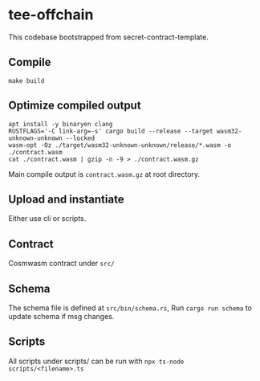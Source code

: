 # tee-offchain

This codebase bootstrapped from secret-contract-template.

## Compile
```
make build
```

## Optimize compiled output
```
apt install -y binaryen clang
RUSTFLAGS='-C link-arg=-s' cargo build --release --target wasm32-unknown-unknown --locked
wasm-opt -Oz ./target/wasm32-unknown-unknown/release/*.wasm -o ./contract.wasm
cat ./contract.wasm | gzip -n -9 > ./contract.wasm.gz
```

Main compile output is `contract.wasm.gz` at root directory.

## Upload and instantiate
Either use cli or scripts. 

## Contract
Cosmwasm contract under `src/`

## Schema
The schema file is defined at `src/bin/schema.rs`, Run `cargo run schema` to update schema if msg changes.

## Scripts
All scripts under scripts/ can be run with `npx ts-node scripts/<filename>.ts`

